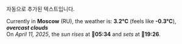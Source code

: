 
자동으로 추가된 텍스트입니다.

<!--START_SECTION:weather:moscow-->
Currently in **Moscow** (RU), the weather is: **3.2°C** (feels like **-0.3°C**), ***overcast clouds***<br/>
On *April 11, 2025*, the *sun rises* at 🌅**05:34** and *sets* at 🌇**19:26**.
<!--END_SECTION:weather-->
